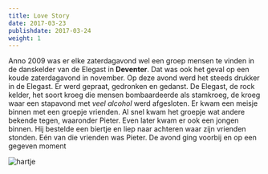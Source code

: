 ```yaml
---
title: Love Story
date: 2017-03-23
publishdate: 2017-03-24
weight: 1
---
```




Anno 2009 was er elke zaterdagavond wel een groep mensen te vinden in de danskelder van de Elegast in **Deventer**. Dat was ook het geval op een koude zaterdagavond in november. Op deze avond werd het steeds drukker in de Elegast. Er werd gepraat, gedronken en gedanst. De Elegast, de rock kelder, het soort kroeg die mensen bombaardeerde als stamkroeg, de kroeg waar een stapavond met *veel alcohol* werd afgesloten. Er kwam een meisje binnen met een groepje vrienden. Al snel kwam het groepje wat andere bekende tegen, waaronder Pieter. Even later kwam er ook een jongen binnen. Hij bestelde een biertje en liep naar achteren waar zijn vrienden stonden. Eén van die vrienden was Pieter. De avond ging voorbij en op een gegeven moment 



![hartje](/img/oranje_hartje.png)